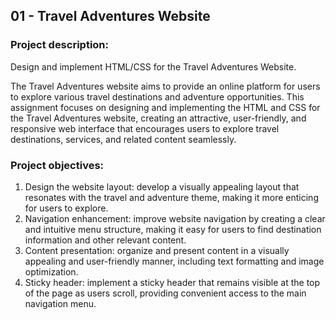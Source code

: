 ## **01 - Travel Adventures Website** 

### **Project description:**

Design and implement HTML/CSS for the Travel Adventures Website.

The Travel Adventures website aims to provide an online platform for users to explore various travel destinations and adventure opportunities. 
This assignment focuses on designing and implementing the HTML and CSS for the Travel Adventures website, creating an attractive, user-friendly, and responsive web interface that encourages users to explore travel destinations, services, and related content seamlessly.

### **Project objectives:**

1. Design the website layout: develop a visually appealing layout that resonates with the travel and adventure theme, making it more enticing for users to explore.
2. Navigation enhancement: improve website navigation by creating a clear and intuitive menu structure, making it easy for users to find destination information and other relevant content.
3. Content presentation: organize and present content in a visually appealing and user-friendly manner, including text formatting and image optimization.
4. Sticky header: implement a sticky header that remains visible at the top of the page as users scroll, providing convenient access to the main navigation menu.
